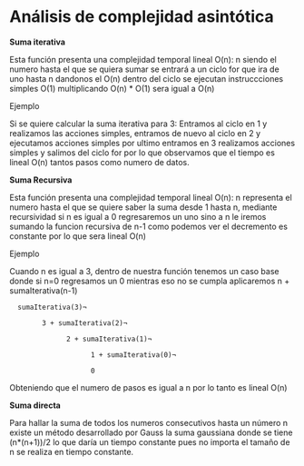 # Análisis de complejidad asintótica 

**Suma iterativa**

Esta función presenta una complejidad temporal lineal O(n):
n siendo el numero hasta el que se quiera sumar se entrará a un ciclo for que ira de uno hasta n dandonos el O(n) dentro del ciclo se ejecutan instruccciones simples O(1) multiplicando O(n) * O(1) sera igual a O(n)

Ejemplo

Si se quiere calcular la suma iterativa para 3: Entramos al ciclo en 1 y realizamos las acciones simples, entramos de nuevo al ciclo en 2 y ejecutamos acciones simples por ultimo entramos en 3 realizamos acciones simples y salimos del ciclo for por lo que observamos que el tiempo es lineal O(n) tantos pasos como numero de datos.


**Suma Recursiva**

Esta función presenta una complejidad temporal lineal O(n):
n representa el numero hasta el que se quiere saber la suma desde 1 hasta n, mediante recursividad si n es igual a 0 regresaremos un uno sino a n le iremos sumando la funcion recursiva de n-1 como podemos ver el decremento es constante por lo que sera lineal O(n)

Ejemplo 

Cuando n es igual a 3, dentro de nuestra función tenemos un caso base donde si n=0 regresamos un 0 mientras eso no se cumpla aplicaremos n + sumaIterativa(n-1)


      sumaIterativa(3)¬

            3 + sumaIterativa(2)¬
      
                  2 + sumaIterativa(1)¬
              
                        1 + sumaIterativa(0)¬
                   
                        0
                      
 Obteniendo que el numero de pasos es igual a n por lo tanto es lineal O(n)
 
 
 **Suma directa**
 
 Para hallar la suma de todos los numeros consecutivos hasta un número n existe un método desarrollado por Gauss la suma gaussiana
 donde se tiene (n*(n+1))/2 lo que daría un tiempo constante pues no importa el tamaño de n se realiza en tiempo constante.
                      

